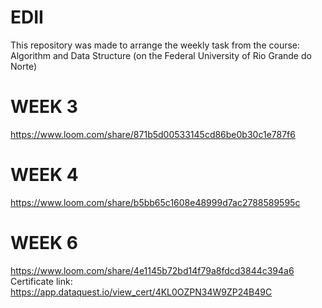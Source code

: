 # EDII

This repository was made to arrange the weekly task from the course: Algorithm and Data Structure (on the Federal University of Rio Grande do Norte)

# WEEK 3
[https://www.loom.com/share/871b5d00533145cd86be0b30c1e787f6 ](https://www.loom.com/share/fc6fe21f32bf4c2bab4bf776ae1c5d4e)  

# WEEK 4
https://www.loom.com/share/b5bb65c1608e48999d7ac2788589595c

# WEEK 6
https://www.loom.com/share/4e1145b72bd14f79a8fdcd3844c394a6  
Certificate link: https://app.dataquest.io/view_cert/4KL0OZPN34W9ZP24B49C
